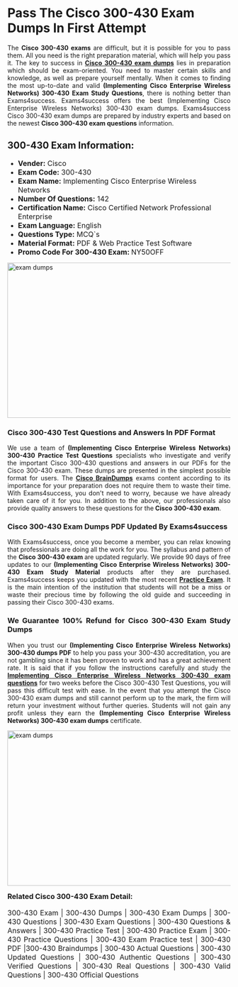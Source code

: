 <h1><strong><strong>Pass The Cisco 300-430 Exam Dumps In First Attempt</strong></strong></h1> <p style="text-align:justify">The <strong>Cisco 300-430 exams</strong> are difficult, but it is possible for you to pass them. All you need is the right preparation material, which will help you pass it. The key to success in <a href="https://www.exams4success.com/cisco/300-430-pdf-exam-dumps"><strong>Cisco 300-430 exam dumps</strong></a> lies in preparation which should be exam-oriented. You need to master certain skills and knowledge, as well as prepare yourself mentally. When it comes to finding the most up-to-date and valid <strong>(Implementing Cisco Enterprise Wireless Networks) 300-430 Exam Study Questions</strong>, there is nothing better than Exams4success. Exams4success offers the best (Implementing Cisco Enterprise Wireless Networks) 300-430 exam dumps. Exams4success Cisco 300-430 exam dumps are prepared by industry experts and based on the newest <strong>Cisco 300-430 exam questions</strong> information.</p> <h2><strong><strong>300-430 Exam Information:</strong></strong></h2> <ul> <li><span style="font-size:16px"><strong>Vender:</strong> Cisco</span></li> <li><span style="font-size:16px"><strong>Exam Code:</strong> 300-430</span></li> <li><span style="font-size:16px"><strong>Exam Name:</strong> Implementing Cisco Enterprise Wireless Networks</span></li> <li><span style="font-size:16px"><strong>Number Of Questions:</strong> 142</span></li> <li><span style="font-size:16px"><strong>Certification Name:</strong> Cisco Certified Network Professional Enterprise</span></li> <li><span style="font-size:16px"><strong>Exam Language:</strong> English</span></li> <li><span style="font-size:16px"><strong>Questions Type:</strong> MCQ`s</span></li> <li><span style="font-size:16px"><strong>Material Format:</strong> PDF & Web Practice Test Software</span></li> <li><span style="font-size:16px"><strong>Promo Code For 300-430 Exam: </strong>NY50OFF</span></li> </ul> <p><a href="https://www.exams4success.com/cisco/300-430-pdf-exam-dumps" rel="no-follow"><img alt="exam dumps" src="https://www.certcollections.com/uploads/content/infrist1.png" style="height:350px; width:750px" /></a></p> <h3><strong>Cisco 300-430 Test Questions and Answers In PDF Format</strong></h3> <p style="text-align:justify">We use a team of <strong>(Implementing Cisco Enterprise Wireless Networks) 300-430 Practice Test Questions</strong> specialists who investigate and verify the important Cisco 300-430 questions and answers in our PDFs for the Cisco 300-430 exam. These dumps are presented in the simplest possible format for users. The <a href="https://www.exams4success.com/cisco-exam-dumps"><strong>Cisco BrainDumps</strong></a> exams content according to its importance for your preparation does not require them to waste their time. With Exams4success, you don't need to worry, because we have already taken care of it for you. In addition to the above, our professionals also provide quality answers to these questions for the<strong> Cisco 300-430 exam</strong>.</p> <h3><strong> Cisco 300-430 Exam Dumps PDF Updated By Exams4success</strong></h3> <p style="text-align:justify">With Exams4success, once you become a member, you can relax knowing that professionals are doing all the work for you. The syllabus and pattern of the <strong>Cisco 300-430 exam </strong>are updated regularly. We provide 90 days of free updates to our <strong>(Implementing Cisco Enterprise Wireless Networks) 300-430 Exam Study Material</strong> products after they are purchased. Exams4success keeps you updated with the most recent <a href="https://www.exams4success.com/"><strong>Practice Exam</strong></a>. It is the main intention of the institution that students will not be a miss or waste their precious time by following the old guide and succeeding in passing their Cisco 300-430 exams.</p> <h3 style="text-align:justify"><strong>We Guarantee 100% Refund for Cisco 300-430 Exam Study Dumps</strong></h3> <p style="text-align:justify">When you trust our <strong>(Implementing Cisco Enterprise Wireless Networks) 300-430 dumps PDF</strong> to help you pass your 300-430 accreditation, you are not gambling since it has been proven to work and has a great achievement rate. It is said that if you follow the instructions carefully and study the <a href="https://www.exams4success.com/cisco/300-430-pdf-exam-dumps"><strong>Implementing Cisco Enterprise Wireless Networks 300-430 exam questions</strong></a> for two weeks before the Cisco 300-430 Test Questions, you will pass this difficult test with ease. In the event that you attempt the Cisco 300-430 exam dumps and still cannot perform up to the mark, the firm will return your investment without further queries. Students will not gain any profit unless they earn the <strong>(Implementing Cisco Enterprise Wireless Networks) 300-430 exam dumps</strong> certificate.</p> <p style="text-align:justify"><a href="https://www.exams4success.com/cisco/300-430-pdf-exam-dumps" rel="no-follow"><img alt="exam dumps" src="https://www.certcollections.com/uploads/content/free_demo1.png" style="height:350px; width:750px" /></a></p> <p style="text-align:justify"><span style="font-size:16px"><strong>Related Cisco 300-430 Exam Detail:</strong></span><br /> <br /> <span style="font-size:16px">300-430 Exam | 300-430 Dumps | 300-430 Exam Dumps | 300-430 Questions | 300-430 Exam Questions | 300-430 Questions & Answers | 300-430 Practice Test | 300-430 Practice Exam | 300-430 Practice Questions | 300-430 Exam Practice test | 300-430 PDF |300-430 Braindumps | 300-430 Actual Questions | 300-430 Updated Questions | 300-430 Authentic Questions | 300-430 Verified Questions | 300-430 Real Questions | 300-430 Valid Questions | 300-430 Official Questions</span></p>
